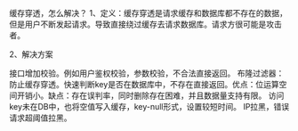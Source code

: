 缓存穿透，怎么解决？
1、定义：缓存穿透是请求缓存和数据库都不存在的数据，但是用户不断发起请求。导致直接绕过缓存去请求数据库。请求方很可能是攻击者。

2、解决方案

接口增加校验。例如用户鉴权校验，参数校验，不合法直接返回。
布隆过滤器：防止缓存穿透。快速判断key是否在数据库中，不存在直接返回。优点：位运算空间开销小。缺点：存在误判率，同时删除存在困难，并且数据量支持有限。
访问key未在DB中，也将空值写入缓存，key-null形式，设置较短时间。
IP拉黑，错误请求超阈值拉黑。
